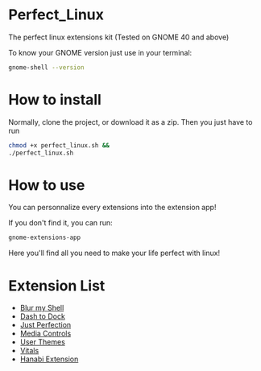 # Perfect_Linux
The perfect linux extensions kit
(Tested on GNOME 40 and above)

To know your GNOME version just use in your terminal:
```sh
gnome-shell --version
```

# How to install
Normally, clone the project, or download it as a zip.
Then you just have to run
```sh
chmod +x perfect_linux.sh &&
./perfect_linux.sh
```

# How to use

You can personnalize every extensions into the extension app!


If you don't find it, you can run:
```sh
gnome-extensions-app
```

Here you'll find all you need to make your life perfect with linux!

# Extension List

- [Blur my Shell](https://extensions.gnome.org/extension/3193/blur-my-shell/)
- [Dash to Dock](https://extensions.gnome.org/extension/307/dash-to-dock/)
- [Just Perfection](https://extensions.gnome.org/extension/3843/just-perfection/)
- [Media Controls](https://extensions.gnome.org/extension/4470/media-controls/)
- [User Themes](https://extensions.gnome.org/extension/19/user-themes/)
- [Vitals](https://extensions.gnome.org/extension/1460/vitals/)
- [Hanabi Extension](https://github.com/jeffshee/gnome-ext-hanabi)